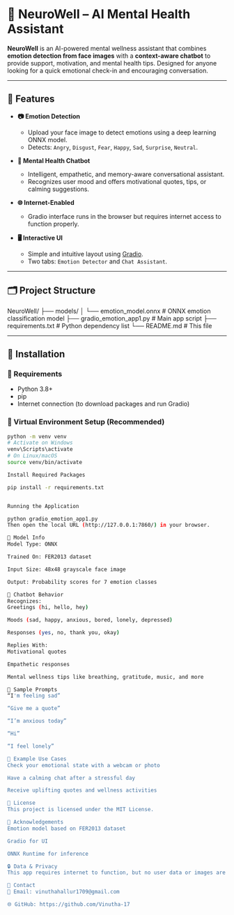 # 🧠 NeuroWell – AI Mental Health Assistant

**NeuroWell** is an AI-powered mental wellness assistant that combines **emotion detection from face images** with a **context-aware chatbot** to provide support, motivation, and mental health tips. Designed for anyone looking for a quick emotional check-in and encouraging conversation.

---

## 🌟 Features

- **📷 Emotion Detection**
  - Upload your face image to detect emotions using a deep learning ONNX model.
  - Detects: `Angry`, `Disgust`, `Fear`, `Happy`, `Sad`, `Surprise`, `Neutral`.

- **💬 Mental Health Chatbot**
  - Intelligent, empathetic, and memory-aware conversational assistant.
  - Recognizes user mood and offers motivational quotes, tips, or calming suggestions.

- **🌐 Internet-Enabled**
  - Gradio interface runs in the browser but requires internet access to function properly.

- **🖥️ Interactive UI**
  - Simple and intuitive layout using [Gradio](https://www.gradio.app).
  - Two tabs: `Emotion Detector` and `Chat Assistant`.

---

## 🗂 Project Structure

NeuroWell/
├── models/
│ └── emotion_model.onnx # ONNX emotion classification model
├── gradio_emotion_app1.py # Main app script
├── requirements.txt # Python dependency list
└── README.md # This file

---

## 🔧 Installation

### 📌 Requirements

- Python 3.8+
- pip
- Internet connection (to download packages and run Gradio)

### 🐍 Virtual Environment Setup (Recommended)

```bash
python -m venv venv
# Activate on Windows
venv\Scripts\activate
# On Linux/macOS
source venv/bin/activate

Install Required Packages

pip install -r requirements.txt


Running the Application

python gradio_emotion_app1.py
Then open the local URL (http://127.0.0.1:7860/) in your browser.

🧠 Model Info
Model Type: ONNX

Trained On: FER2013 dataset

Input Size: 48x48 grayscale face image

Output: Probability scores for 7 emotion classes

💬 Chatbot Behavior
Recognizes:
Greetings (hi, hello, hey)

Moods (sad, happy, anxious, bored, lonely, depressed)

Responses (yes, no, thank you, okay)

Replies With:
Motivational quotes

Empathetic responses

Mental wellness tips like breathing, gratitude, music, and more

🧪 Sample Prompts
“I'm feeling sad”

“Give me a quote”

“I’m anxious today”

“Hi”

“I feel lonely”

📸 Example Use Cases
Check your emotional state with a webcam or photo

Have a calming chat after a stressful day

Receive uplifting quotes and wellness activities

📄 License
This project is licensed under the MIT License.

🙌 Acknowledgements
Emotion model based on FER2013 dataset

Gradio for UI

ONNX Runtime for inference

🔒 Data & Privacy
This app requires internet to function, but no user data or images are sent to any third-party server intentionally. You should still use with caution and avoid uploading sensitive personal data.

💬 Contact
📧 Email: vinuthahallur1709@gmail.com

🌐 GitHub: https://github.com/Vinutha-17
